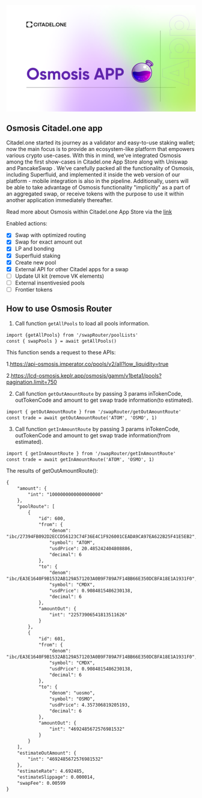 ![osmosis](https://github.com/BaratMaira/OsmosisLogo/blob/main/OsmosisLogo.png?raw=true)

## Osmosis Citadel.one app
   
   Citadel.one started its journey as a validator and easy-to-use staking wallet; now the main focus is to provide an ecosystem-like platform that empowers various crypto use-cases. With this in mind, we’ve integrated Osmosis among the first show-cases in Citadel.one App Store along with Uniswap and PancakeSwap . We’ve carefully packed all the functionality of Osmosis, including Superfluid, and implemented it inside the web version of our platform - mobile integration is also in the pipeline. Additionally, users will be able to take advantage of Osmosis functionality "implicitly" as a part of an aggregated swap, or receive tokens with the purpose to use it within another application immediately thereafter.
   
   Read more about Osmosis within Citadel.one App Store via the [link]


Enabled actions:
- [x] Swap with optimized routing
- [x] Swap for exact amount out
- [x] LP and bonding
- [x] Superfluid staking
- [x] Create new pool
- [x] External API for other Citadel apps for a swap
- [ ] Update UI kit (remove VK elements)
- [ ] External insentivesied pools
- [ ] Frontier tokens

[//]: #

   [link]: <https://medium.com/citadel-one/how-to-use-osmosis-extension-75fc5b6169e5>


## How to use Osmosis Router

1. Call function `getAllPools` to load all pools information.

```
import {getAllPools} from '/swapRouter/poolLists'
const { swapPools } = await getAllPools()
```
This function sends a request to these APIs:

1.https://api-osmosis.imperator.co/pools/v2/all?low_liquidity=true

2.https://lcd-osmosis.keplr.app/osmosis/gamm/v1beta1/pools?pagination.limit=750

2. Call function `getOutAmountRoute` by passing 3 params inTokenCode, outTokenCode and amount to get swap trade information(to estimated).

```
import { getOutAmountRoute } from '/swapRouter/getOutAmountRoute'
const trade = await getOutAmountRoute('ATOM', 'OSMO', 1)
```

3. Call function `getInAmountRoute` by passing 3 params inTokenCode, outTokenCode and amount to get swap trade information(from estimated).

```
import { getInAmountRoute } from '/swapRouter/getInAmountRoute'
const trade = await getInAmountRoute('ATOM', 'OSMO', 1)
```
The results of getOutAmountRoute():
```
{
    "amount": {
        "int": "1000000000000000000"
    },
    "poolRoute": [
        {
            "id": 600,
            "from": {
                "denom": "ibc/27394FB092D2ECCD56123C74F36E4C1F926001CEADA9CA97EA622B25F41E5EB2",
                "symbol": "ATOM",
                "usdPrice": 20.485242404808886,
                "decimal": 6
            },
            "to": {
                "denom": "ibc/EA3E1640F9B1532AB129A571203A0B9F789A7F14BB66E350DCBFA18E1A1931F0",
                "symbol": "CMDX",
                "usdPrice": 0.9084815486230138,
                "decimal": 6
            },
            "amountOut": {
                "int": "22573906541813511626"
            }
        },
        {
            "id": 601,
            "from": {
                "denom": "ibc/EA3E1640F9B1532AB129A571203A0B9F789A7F14BB66E350DCBFA18E1A1931F0",
                "symbol": "CMDX",
                "usdPrice": 0.9084815486230138,
                "decimal": 6
            },
            "to": {
                "denom": "uosmo",
                "symbol": "OSMO",
                "usdPrice": 4.357306819205193,
                "decimal": 6
            },
            "amountOut": {
                "int": "4692485672576981532"
            }
        }
    ],
    "estimateOutAmount": {
        "int": "4692485672576981532"
    },
    "estimateRate": 4.692485,
    "estimateSlippage": 0.000014,
    "swapFee": 0.00599
}
```
